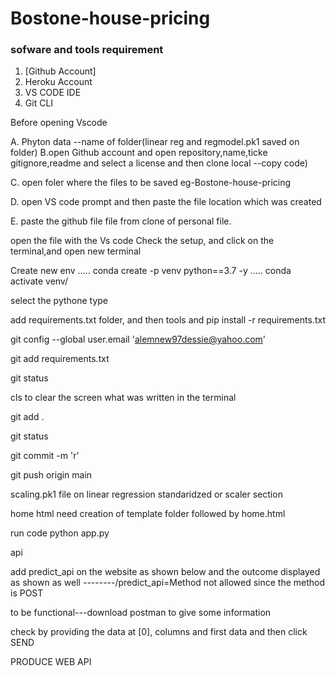 # Bostone-house-pricing

### sofware and tools requirement

1. [Github Account]
2. Heroku Account
3. VS CODE IDE
4. Git CLI

Before opening Vscode

A. Phyton data    --name of folder(linear reg and regmodel.pk1 saved on folder)
B.open Github account and open repository,name,ticke gitignore,readme and select a license and then clone local --copy code)

C.  open foler where the files to be saved eg-Bostone-house-pricing

D. open VS code prompt and then paste the file location which was created

E. paste the github file file from clone of personal file.

open the file with the Vs code
Check the setup, and click on the terminal,and open new terminal

Create new env
.....
conda create -p venv python==3.7 -y
.....
conda activate venv/

select the pythone type

add requirements.txt folder, and then tools and pip install -r requirements.txt

git config --global user.email 'alemnew97dessie@yahoo.com'

git add requirements.txt

git status

cls   to clear the screen what was written in the terminal

git add .

git status

git commit -m 'r'

git push origin main

scaling.pk1 file      on linear regression standaridzed or scaler section

home html need creation of template folder followed by home.html

run code   python app.py 

api

add predict_api on the website as shown below and the outcome displayed as shown as well
--------/predict_api=Method not allowed since the method is POST

to be functional---download postman to give some information

check by providing the data at [0], columns and first data and then click SEND

PRODUCE WEB API

